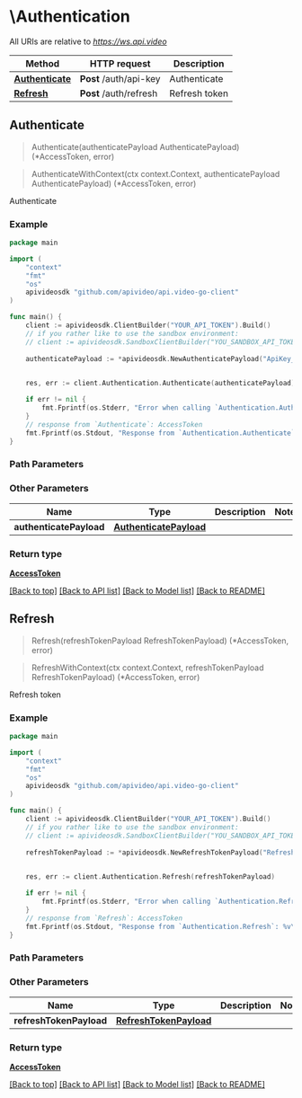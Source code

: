 # \Authentication

All URIs are relative to *https://ws.api.video*

Method | HTTP request | Description
------------- | ------------- | -------------
[**Authenticate**](Authentication.md#Authenticate) | **Post** /auth/api-key | Authenticate
[**Refresh**](Authentication.md#Refresh) | **Post** /auth/refresh | Refresh token



## Authenticate

> Authenticate(authenticatePayload AuthenticatePayload) (*AccessToken, error)

> AuthenticateWithContext(ctx context.Context, authenticatePayload AuthenticatePayload) (*AccessToken, error)


Authenticate



### Example

```go
package main

import (
    "context"
    "fmt"
    "os"
    apivideosdk "github.com/apivideo/api.video-go-client"
)

func main() {
    client := apivideosdk.ClientBuilder("YOUR_API_TOKEN").Build()
    // if you rather like to use the sandbox environment:
    // client := apivideosdk.SandboxClientBuilder("YOU_SANDBOX_API_TOKEN").Build()
        
    authenticatePayload := *apivideosdk.NewAuthenticatePayload("ApiKey_example") // AuthenticatePayload | 

    
    res, err := client.Authentication.Authenticate(authenticatePayload)

    if err != nil {
        fmt.Fprintf(os.Stderr, "Error when calling `Authentication.Authenticate``: %v\n", err)
    }
    // response from `Authenticate`: AccessToken
    fmt.Fprintf(os.Stdout, "Response from `Authentication.Authenticate`: %v\n", res)
}
```
### Path Parameters



### Other Parameters



Name | Type | Description  | Notes
------------- | ------------- | ------------- | -------------
**authenticatePayload** | [**AuthenticatePayload**](AuthenticatePayload.md) |  | 

### Return type

[**AccessToken**](AccessToken.md)

[[Back to top]](#) [[Back to API list]](../README.md#documentation-for-api-endpoints)
[[Back to Model list]](../README.md#documentation-for-models)
[[Back to README]](../README.md)


## Refresh

> Refresh(refreshTokenPayload RefreshTokenPayload) (*AccessToken, error)

> RefreshWithContext(ctx context.Context, refreshTokenPayload RefreshTokenPayload) (*AccessToken, error)


Refresh token



### Example

```go
package main

import (
    "context"
    "fmt"
    "os"
    apivideosdk "github.com/apivideo/api.video-go-client"
)

func main() {
    client := apivideosdk.ClientBuilder("YOUR_API_TOKEN").Build()
    // if you rather like to use the sandbox environment:
    // client := apivideosdk.SandboxClientBuilder("YOU_SANDBOX_API_TOKEN").Build()
        
    refreshTokenPayload := *apivideosdk.NewRefreshTokenPayload("RefreshToken_example") // RefreshTokenPayload | 

    
    res, err := client.Authentication.Refresh(refreshTokenPayload)

    if err != nil {
        fmt.Fprintf(os.Stderr, "Error when calling `Authentication.Refresh``: %v\n", err)
    }
    // response from `Refresh`: AccessToken
    fmt.Fprintf(os.Stdout, "Response from `Authentication.Refresh`: %v\n", res)
}
```
### Path Parameters



### Other Parameters



Name | Type | Description  | Notes
------------- | ------------- | ------------- | -------------
**refreshTokenPayload** | [**RefreshTokenPayload**](RefreshTokenPayload.md) |  | 

### Return type

[**AccessToken**](AccessToken.md)

[[Back to top]](#) [[Back to API list]](../README.md#documentation-for-api-endpoints)
[[Back to Model list]](../README.md#documentation-for-models)
[[Back to README]](../README.md)

